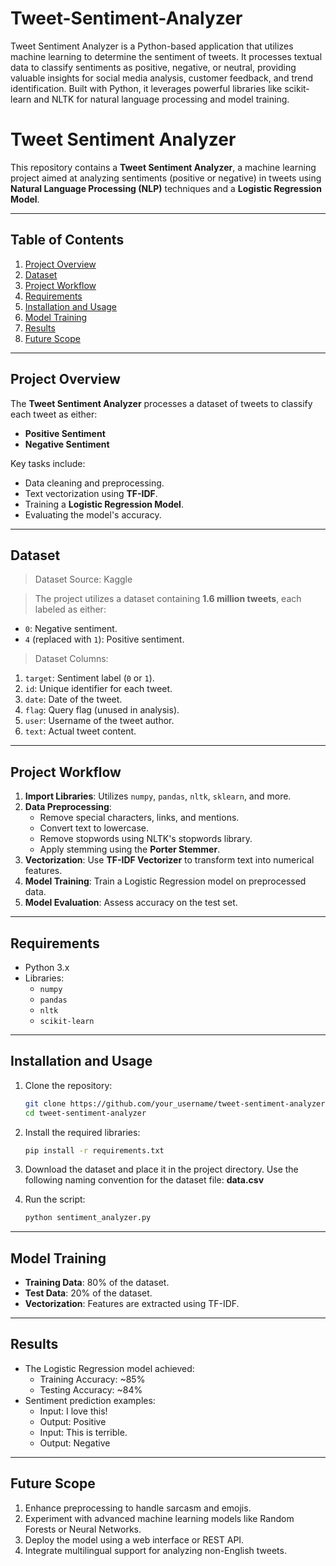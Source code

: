 # Tweet-Sentiment-Analyzer
Tweet Sentiment Analyzer is a Python-based application that utilizes machine learning to determine the sentiment of tweets. It processes textual data to classify sentiments as positive, negative, or neutral, providing valuable insights for social media analysis, customer feedback, and trend identification. Built with Python, it leverages powerful libraries like scikit-learn and NLTK for natural language processing and model training.

# Tweet Sentiment Analyzer

This repository contains a **Tweet Sentiment Analyzer**, a machine learning project aimed at analyzing sentiments (positive or negative) in tweets using **Natural Language Processing (NLP)** techniques and a **Logistic Regression Model**.

---

## Table of Contents
1. [Project Overview](#project-overview)
2. [Dataset](#dataset)
3. [Project Workflow](#project-workflow)
4. [Requirements](#requirements)
5. [Installation and Usage](#installation-and-usage)
6. [Model Training](#model-training)
7. [Results](#results)
8. [Future Scope](#future-scope)

---

## Project Overview

The **Tweet Sentiment Analyzer** processes a dataset of tweets to classify each tweet as either:
- **Positive Sentiment**
- **Negative Sentiment**

Key tasks include:
- Data cleaning and preprocessing.
- Text vectorization using **TF-IDF**.
- Training a **Logistic Regression Model**.
- Evaluating the model's accuracy.

---

## Dataset

> Dataset Source: Kaggle

> The project utilizes a dataset containing **1.6 million tweets**, each labeled as either:
- `0`: Negative sentiment.
- `4` (replaced with `1`): Positive sentiment.

> Dataset Columns:
1. `target`: Sentiment label (`0` or `1`).
2. `id`: Unique identifier for each tweet.
3. `date`: Date of the tweet.
4. `flag`: Query flag (unused in analysis).
5. `user`: Username of the tweet author.
6. `text`: Actual tweet content.

---

## Project Workflow

1. **Import Libraries**: Utilizes `numpy`, `pandas`, `nltk`, `sklearn`, and more.
2. **Data Preprocessing**:
   - Remove special characters, links, and mentions.
   - Convert text to lowercase.
   - Remove stopwords using NLTK's stopwords library.
   - Apply stemming using the **Porter Stemmer**.
3. **Vectorization**: Use **TF-IDF Vectorizer** to transform text into numerical features.
4. **Model Training**: Train a Logistic Regression model on preprocessed data.
5. **Model Evaluation**: Assess accuracy on the test set.

---

## Requirements

- Python 3.x
- Libraries:
  - `numpy`
  - `pandas`
  - `nltk`
  - `scikit-learn`

---

## Installation and Usage

1. Clone the repository:
   ```bash
   git clone https://github.com/your_username/tweet-sentiment-analyzer.git
   cd tweet-sentiment-analyzer
   ```
2. Install the required libraries:
   ```bash
   pip install -r requirements.txt
   ```

3. Download the dataset and place it in the project directory. Use the following naming convention for the dataset file: **data.csv**

4. Run the script:

   ```bash
   python sentiment_analyzer.py
   ```

---

## Model Training

- **Training Data**: 80% of the dataset.
- **Test Data**: 20% of the dataset.
- **Vectorization**: Features are extracted using TF-IDF.
  
---

## Results

- The Logistic Regression model achieved:
  - Training Accuracy: ~85%
  - Testing Accuracy: ~84%
- Sentiment prediction examples:
  - Input: I love this!
  - Output: Positive
  - Input: This is terrible.
  - Output: Negative


---

## Future Scope

1. Enhance preprocessing to handle sarcasm and emojis.
2. Experiment with advanced machine learning models like Random Forests or Neural Networks.
3. Deploy the model using a web interface or REST API.
4. Integrate multilingual support for analyzing non-English tweets.

